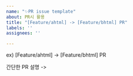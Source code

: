 ```yaml
---
name: "✨PR issue template"
about: PR시 활용
title: "[Feature/ahtml] -> [Feature/bhtml] PR"
labels: ''
assignees: ''

---
```


ex) [Feature/ahtml] -> [Feature/bhtml] PR

간단한 PR 설명
->
